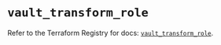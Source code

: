 # `vault_transform_role`

Refer to the Terraform Registry for docs: [`vault_transform_role`](https://registry.terraform.io/providers/hashicorp/vault/4.6.0/docs/resources/transform_role).

